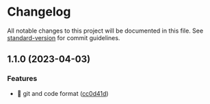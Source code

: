 # Changelog

All notable changes to this project will be documented in this file. See [standard-version](https://github.com/conventional-changelog/standard-version) for commit guidelines.

## 1.1.0 (2023-04-03)


### Features

* 🚀 git and code format ([cc0d41d](https://github.com/catgrandfa/smatterer-react/commit/cc0d41d9f149b93342ca9b16415b690c70c319d5))
